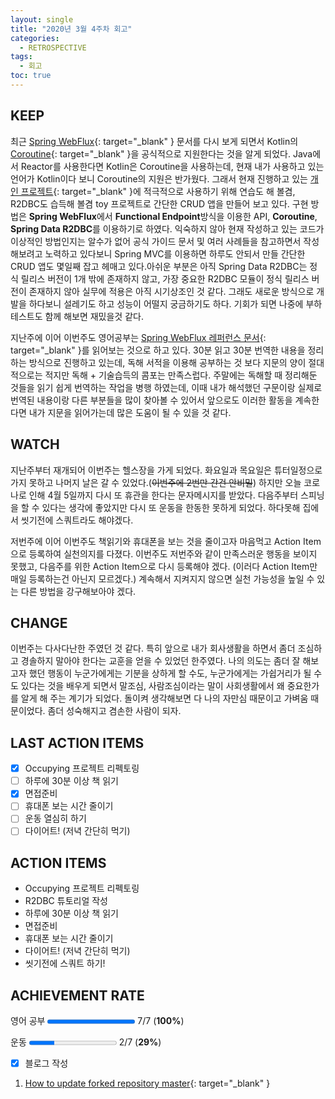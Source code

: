 ```yaml
---
layout: single
title: "2020년 3월 4주차 회고"
categories:
  - RETROSPECTIVE
tags:
  - 회고
toc: true
---
```


## KEEP

최근 [Spring WebFlux](https://docs.spring.io/spring/docs/current/spring-framework-reference/web-reactive.html){: target="\_blank" } 문서를 다시 보게 되면서 Kotlin의 [Coroutine](https://docs.spring.io/spring/docs/current/spring-framework-reference/languages.html#coroutines){: target="\_blank" }을 공식적으로 지원한다는 것을 알게 되었다. Java에서 Reactor를 사용한다면 Kotlin은 Coroutine을 사용하는데, 현재 내가 사용하고 있는 언어가 Kotlin이다 보니 Coroutine의 지원은 반가웠다. 그래서 현재 진행하고 있는 [개인 프로젝트](https://github.com/veluxer62/occupying){: target="\_blank" }에 적극적으로 사용하기 위해 연습도 해 볼겸, R2DBC도 습득해 볼겸 toy 프로젝트로 간단한 CRUD 앱을 만들어 보고 있다. 구현 방법은 **Spring WebFlux**에서 **Functional Endpoint**방식을 이용한 API, **Coroutine**, **Spring Data R2DBC**를 이용하기로 하였다. 익숙하지 않아 현재 작성하고 있는 코드가 이상적인 방법인지는 알수가 없어 공식 가이드 문서 및 여러 사례들을 참고하면서 작성해보려고 노력하고 있다보니 Spring MVC를 이용하면 하루도 안되서 만들 간단한 CRUD 앱도 몇일째 잡고 헤매고 있다.아쉬운 부분은 아직 Spring Data R2DBC는 정식 릴리스 버전이 1개 밖에 존재하지 않고, 가장 중요한 R2DBC 모듈이 정식 릴리스 버전이 존재하지 않아 실무에 적용은 아직 시기상조인 것 같다. 그래도 새로운 방식으로 개발을 하다보니 설레기도 하고 성능이 어떨지 궁금하기도 하다. 기회가 되면 나중에 부하 테스트도 함께 해보면 재밌을것 같다.

지난주에 이어 이번주도 영어공부는 [Spring WebFlux 레퍼런스 문서](https://docs.spring.io/spring/docs/current/spring-framework-reference/web-reactive.html){: target="\_blank" }를 읽어보는 것으로 하고 있다. 30분 읽고 30분 번역한 내용을 정리하는 방식으로 진행하고 있는데, 독해 서적을 이용해 공부하는 것 보다 지문의 양이 절대적으로는 적지만 독해 + 기술습득의 콤포는 만족스럽다. 주말에는 독해할 때 정리해둔 것들을 읽기 쉽게 번역하는 작업을 병행 하였는데, 이때 내가 해석했던 구문이랑 실제로 번역된 내용이랑 다른 부분들을 많이 찾아볼 수 있어서 앞으로도 이러한 활동을 계속한다면 내가 지문을 읽어가는데 많은 도움이 될 수 있을 것 같다.

## WATCH

지난주부터 재개되어 이번주는 헬스장을 가게 되었다. 화요일과 목요일은 튜터일정으로 가지 못하고 나머지 날은 갈 수 있었다.(~~이번주에 2번만 간건 안비밀~~) 하지만 오늘 코로나로 인해 4월 5일까지 다시 또 휴관을 한다는 문자메시지를 받았다. 다음주부터 스피닝을 할 수 있다는 생각에 좋았지만 다시 또 운동을 한동한 못하게 되었다. 하다못해 집에서 씻기전에 스쿼트라도 해야겠다.

저번주에 이어 이번주도 책읽기와 휴대폰을 보는 것을 줄이고자 마음먹고 Action Item으로 등록하여 실천의지를 다졌다. 이번주도 저번주와 같이 만족스러운 행동을 보이지 못했고, 다음주를 위한 Action Item으로 다시 등록해야 겠다. (이러다 Action Item만 매일 등록하는건 아닌지 모르겠다.) 계속해서 지켜지지 않으면 실천 가능성을 높일 수 있는 다른 방법을 강구해보아야 겠다.

## CHANGE

이번주는 다사다난한 주였던 것 같다. 특히 앞으로 내가 회사생활을 하면서 좀더 조심하고 경솔하지 말아야 한다는 교훈을 얻을 수 있었던 한주였다.
나의 의도는 좀더 잘 해보고자 했던 행동이 누군가에게는 기분을 상하게 할 수도, 누군가에게는 가쉽거리가 될 수도 있다는 것을 배우게 되면서 말조심, 사람조심이라는 말이 사회생활에서 왜 중요한가를 알게 해 주는 계기가 되었다. 돌이켜 생각해보면 다 나의 자만심 때문이고 가벼움 때문이었다. 좀더 성숙해지고 겸손한 사람이 되자.

## LAST ACTION ITEMS

- [x] Occupying 프로젝트 리펙토링
- [ ] 하루에 30분 이상 책 읽기
- [x] 면접준비
- [ ] 휴대폰 보는 시간 줄이기
- [ ] 운동 열심히 하기
- [ ] 다이어트! (저녁 간단히 먹기)

## ACTION ITEMS

- Occupying 프로젝트 리펙토링
- R2DBC 튜토리얼 작성
- 하루에 30분 이상 책 읽기
- 면접준비
- 휴대폰 보는 시간 줄이기
- 다이어트! (저녁 간단히 먹기)
- 씻기전에 스쿼트 하기!

## ACHIEVEMENT RATE

영어 공부
<progress value="7" max="7"></progress>
7/7 (<b>100%</b>)

운동
<progress value="2" max="7"></progress>
2/7 (<b>29%</b>)

- [x] 블로그 작성

1. [How to update forked repository master](/tutorials/how-to-update-forked-repository-master/){: target="\_blank" }
